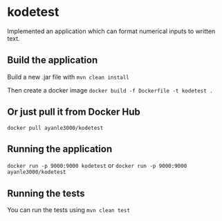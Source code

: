 # kodetest
Implemented an application which can format numerical inputs to written text.

## Build the application
Build a new .jar file with 
```mvn clean install```

Then create a docker image
```docker build -f Dockerfile -t kodetest .```

## Or just pull it from Docker Hub
```docker pull ayanle3000/kodetest```

## Running the application
```docker run -p 9000:9000 kodetest```
or
```docker run -p 9000:9000 ayanle3000/kodetest```


## Running the tests
You can run the tests using
```mvn clean test```

